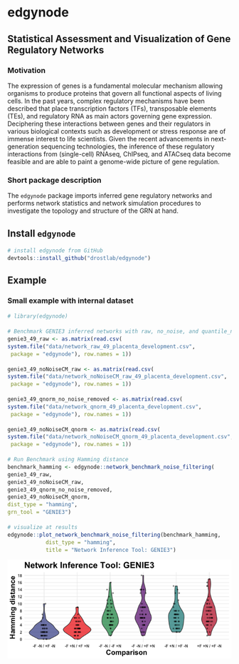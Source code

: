 # edgynode
## Statistical Assessment and Visualization of Gene Regulatory Networks

### Motivation

The expression of genes is a fundamental molecular mechanism allowing organisms to produce proteins that govern all functional aspects of living cells. In the past years, complex regulatory mechanisms have been described that place transcription factors (TFs), transposable elements (TEs), and regulatory RNA as main actors governing gene expression. Deciphering these interactions between genes and their regulators in various biological contexts such as development or stress response are of immense interest to life scientists. Given the recent advancements in next- generation sequencing technologies, the inference of these regulatory interactions from (single-cell) RNAseq, ChIPseq, and ATACseq data become feasible and are able to paint a genome-wide picture of gene regulation.

### Short package description

The `edgynode` package imports inferred gene regulatory networks and performs network statistics and network simulation procedures to investigate the topology and structure of the GRN at hand.

## Install `edgynode`

```r
# install edgynode from GitHub
devtools::install_github("drostlab/edgynode")
```

## Example

### Small example with internal dataset
```r
# library(edgynode)

# Benchmark GENIE3 inferred networks with raw, no_noise, and quantile_norm combinations
genie3_49_raw <- as.matrix(read.csv(
system.file("data/network_raw_49_placenta_development.csv",
 package = "edgynode"), row.names = 1))

genie3_49_noNoiseCM_raw <- as.matrix(read.csv(
system.file("data/network_noNoiseCM_raw_49_placenta_development.csv",
 package = "edgynode"), row.names = 1))

genie3_49_qnorm_no_noise_removed <- as.matrix(read.csv(
system.file("data/network_qnorm_49_placenta_development.csv",
 package = "edgynode"), row.names = 1))

genie3_49_noNoiseCM_qnorm <- as.matrix(read.csv(
system.file("data/network_noNoiseCM_qnorm_49_placenta_development.csv",
 package = "edgynode"), row.names = 1))

# Run Benchmark using Hamming distance
benchmark_hamming <- edgynode::network_benchmark_noise_filtering(
genie3_49_raw,
genie3_49_noNoiseCM_raw,
genie3_49_qnorm_no_noise_removed,
genie3_49_noNoiseCM_qnorm,
dist_type = "hamming",
grn_tool = "GENIE3")

# visualize at results
edgynode::plot_network_benchmark_noise_filtering(benchmark_hamming,
            dist_type = "hamming", 
            title = "Network Inference Tool: GENIE3")
```
![](man/figures/Example_Fig1.png)